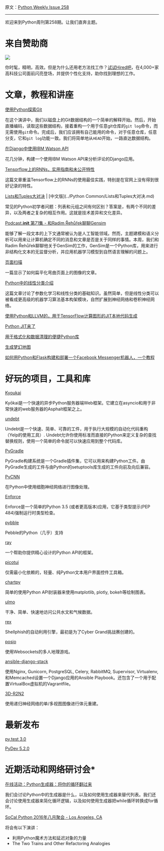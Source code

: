 原文：[Python Weekly Issue 258](http://us2.campaign-archive1.com/?u=e2e180baf855ac797ef407fc7&id=dadedf0a62&e=148158c7b4)

---

欢迎来到Python周刊第258期。让我们直奔主题。

# 来自赞助商

[![](https://gallery.mailchimp.com/e2e180baf855ac797ef407fc7/images/7394541b-6b55-4fde-8756-6b7547029f1b.png)](https://hired.com/?utm_source=newsletters&amp;utm_medium=pythonweekly&amp;utm_campaign=q3-16)

你时髦，精明，高效。但是为什么还用老方法找工作？[试试Hired吧](https://hired.com/?utm_source=newsletters&amp;utm_medium=pythonweekly&amp;utm_campaign=q3-16)，在4,000+家高科技公司面前闪亮登场，并提供个性化支持，助你找到理想的工作。


# 文章，教程和讲座

[使用Python探索Git](https://www.youtube.com/watch?v=CB9p8n3gugM)

在这个演讲中，我们以磁盘上的Git数据结构的一个简单的解释开始。然后，开始直播编码，读取这些数据结构，接着重构一个用于任意git仓库的`git log`命令，而无需使用`git`命令。完成后，我们应该拥有自己能用的命令，对于任意仓库，任意分支，它和`git log`功能一致。我们将简单地从`HEAD`开始，一路直达数据结构。

[在Django中使用IBM Watson API](https://www.epilis.gr/en/blog/2016/08/18/ibm-watson-apis-django/)

花几分钟，构建一个使用IBM Watson API来分析评论的Django应用。

[Tensorflow上的RNNs，实用指南和未公开特性](http://www.wildml.com/2016/08/rnns-in-tensorflow-a-practical-guide-and-undocumented-features/)

这篇文章重温Tensorflow上的RNNs的使用最佳实践，特别是在官网上没有得到很好记录的特性。

[Lists和Tuples大对决](http://nedbatchelder.com/blog/201608/lists_vs_tuples.html) | [中文版](../Python Common/Lists和Tuples大对决.md)

常见的Python初学者问题：列表和元组之间有何区别？答案是，有两个不同的差异，以及两者之复杂的相互作用。这就是技术差异和文化差异。

[Podcast.__init__ 第71集 - 和Radim Řehůřek聊聊Gensim](https://podcastinit.com/radim-rehurek-gensim.html)

能够了解一段文本的上下文通常被认为是人工智能领域。然而，主题建模和语义分析可以用来让计算机确定不同的消息和文章是否是关于同样的事情。本周，我们和Radim Řehůřek聊聊他关于GenSim的工作，GenSim是一个Python库，用来进行非结构化文本的无监督分析，并应用机器学习模型到自然语言理解的问题上。

[页面扫描](https://mzucker.github.io/2016/08/15/page-dewarping.html)

一篇显示了如何扁平化弯曲页面上的图像的文章。

[Python中的线性分类介绍](http://www.pyimagesearch.com/2016/08/22/an-intro-to-linear-classification-with-python/)

这篇文章讨论了参数化学习和线性分类的基础知识。虽然简单，但是线性分类可以被看成更高级的机器学习算法基本构架模块，自然扩展到神经网络和卷积神经网络。

[使用Python和LLVM的，用于TensorFlow计算图形的JIT本地代码生成](http://blog.christianperone.com/2016/08/jit-native-code-generation-for-tensorflow-computation-graphs-using-python-and-llvm/)

[Python JIT来了](https://lwn.net/Articles/691070/)

[用于格式化和数据清理的便捷Python库](https://blog.modeanalytics.com/python-data-cleaning-libraries/)

[生成梦幻地图](http://mewo2.com/notes/terrain/)

[如何用Python和Flask构建和部署一个Facebook Messenger机器人，一个教程](http://tsaprailis.com/2016/06/02/How-to-build-and-deploy-a-Facebook-Messenger-bot-with-Python-and-Flask-a-tutorial/)


# 好玩的项目，工具和库

[Kyoukai](https://github.com/SunDwarf/Kyoukai)

Kyōkai是一个快速的异步Python服务器端Web框架。它建立在asyncio和用于非常快速的web服务器的Asphalt框架之上。

[undebt](https://github.com/Yelp/undebt)

Undebt是一个快速、简单、可靠的工件，用于执行大规模的自动化代码重构（Yelp的使用工具）. Undebt允许你使用标准而直接的Python来定义复杂的查找替换规则，使用一个简单的命令就可以快速应用到整个代码库。

[PyGradle](https://github.com/linkedin/pygradle)&nbsp;

PyGradle构建系统是一个Gradle插件集，它可以用来构建Python工件。由PyGradle生成的工件与由Python的setuptools库生成的工件向前及向后兼容。

[PyCNN](https://github.com/ankitaggarwal011/PyCNN)

在Python中使用细胞神经网络进行图像处理。

[Enforce](https://github.com/RussBaz/enforce)

Enforce是一个简单的Python 3.5 (或者更高版本)应用，它基于类型提示(PEP 484)强制运行时类型检查。

[pybble](https://github.com/hiway/pybble)

Pebble的Python（几乎）支持

[ray](https://github.com/felipevolpone/ray)

一个帮助你提供精心设计的Python API的框架。

[picotui](https://github.com/pfalcon/picotui)

仅需最小化依赖的，轻量、纯Python文本用户界面控件工具箱。

[chartpy](https://github.com/cuemacro/chartpy)

简单的使用Python API封装器来使用matplotlib, plotly, bokeh等绘制图表。

[ulmo](https://github.com/ulmo-dev/ulmo)

干净、简单、快速地访问公共水文和气候数据。

[rex](https://github.com/shellphish/rex)

Shellphish的自动利用引擎，最初是为了Cyber Grand挑战赛创建的。

[posio](https://github.com/abrenaut/posio)

使用Websockets的多人地理游戏。

[ansible-django-stack](https://github.com/jcalazan/ansible-django-stack)

使用Nginx, Gunicorn, PostgreSQL, Celery, RabbitMQ, Supervisor, Virtualenv, 和Memcached设置一个Django应用的Ansible Playbook。还包含了一个用于配置VirtualBox虚拟机的Vagrantfile。

[3D-R2N2](https://github.com/chrischoy/3D-R2N2)

使用递归神经网络的单/多视图图像进行体元重建。


# 最新发布

[py.test 3.0](http://docs.pytest.org/en/latest/changelog.html)&nbsp;

[PyDev 5.2.0](http://pydev.blogspot.com.br/2016/08/pydev-520-released-static-type.html)


# 近期活动和网络研讨会*

[在线活动：Python生成器：将你的循环翻过来](https://www.crowdcast.io/e/generators/register)

我们会讨论Python中的生成器是什么，以及如何使用生成器来替代列表。我们还会讨论使用生成器来简化循环逻辑，以及如何使用生成器把while循环转换成for循环。

[SoCal Python 2016年八月聚会 - Los Angeles, CA](https://www.meetup.com/socalpython/events/233187442/)

将会有以下演讲：

*   利用Python魔术方法和延迟对象的力量
*   The Two Trains and Other Refactoring Analogies
